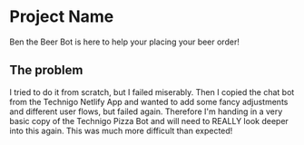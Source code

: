 # Project Name

Ben the Beer Bot is here to help your placing your beer order!

## The problem

I tried to do it from scratch, but I failed miserably. 
Then I copied the chat bot from the Technigo Netlify App and wanted to add some fancy adjustments and different user flows, but failed again. 
Therefore I'm handing in a very basic copy of the Technigo Pizza Bot and will need to REALLY look deeper into this again. 
This was much more difficult than expected!
